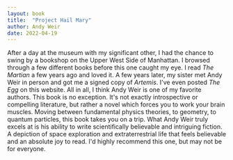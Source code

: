 ```yaml
---
layout: book
title:  "Project Hail Mary"
author: Andy Weir
date: 2022-04-19
---
```


After a day at the museum with my significant other, I had the chance to swing by a bookshop on the Upper West Side of Manhattan. I browsed through a few different books before this one caught my eye. I read *The Martian* a few years ago and loved it. A few years later, my sister met Andy Weir in person and got me a signed copy of *Artemis*. I've even posted *The Egg* on this website. All in all, I think Andy Weir is one of my favorite authors. This book is no exception. It's not exactly introspective or compelling literature, but rather a novel which forces you to work your brain muscles. Moving between fundamental physics theories, to geometry, to quantum particles, this book takes you on a trip. What Andy Weir truly excels at is his ability to write scientifically believable and intriguing fiction. A depiction of space exploration and extraterrestrial life that feels believable and an absolute joy to read. I'd highly recommend this one, but may not be for everyone.